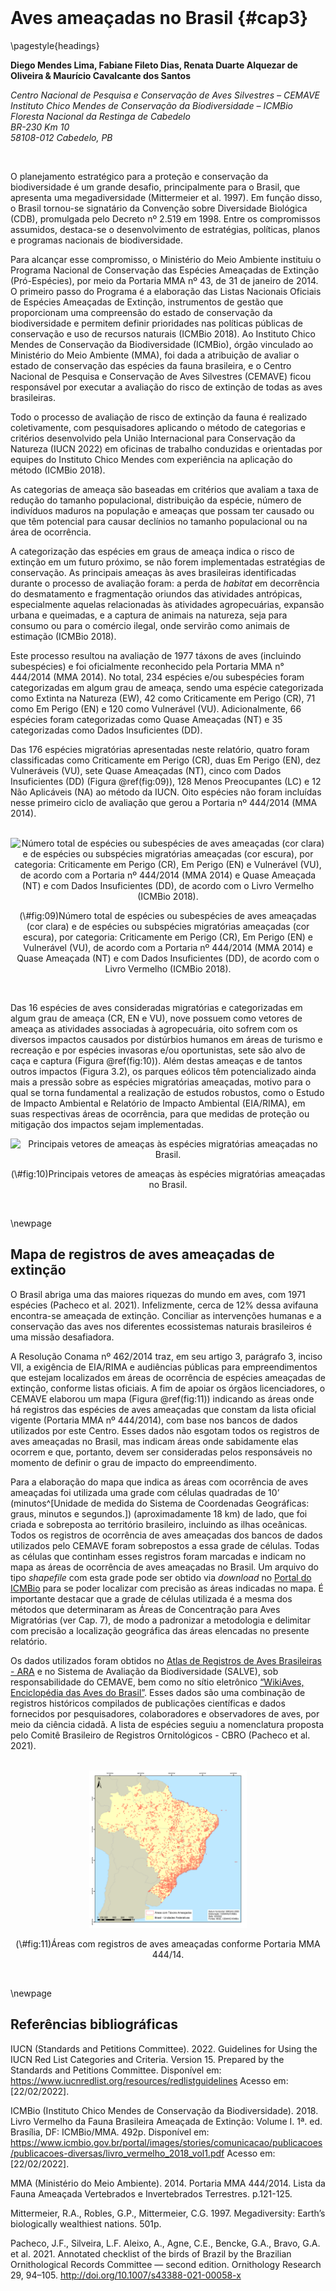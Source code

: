 <style> {
    margin: auto;
}
</style>





<style>
.html-widget {
    margin: auto;
}
</style>

<br>

# Aves ameaçadas no Brasil {#cap3}

\pagestyle{headings}


**Diego Mendes Lima, Fabiane Fileto Dias, Renata Duarte Alquezar de Oliveira & Maurício Cavalcante dos Santos**


*Centro Nacional de Pesquisa e Conservação de Aves Silvestres – CEMAVE*  
*Instituto Chico Mendes de Conservação da Biodiversidade – ICMBio*  
*Floresta Nacional da Restinga de Cabedelo*  
*BR-230 Km 10*  
*58108-012 Cabedelo, PB*  


<br>

O planejamento estratégico para a proteção e conservação da biodiversidade é um grande desafio, principalmente para o Brasil, que apresenta uma megadiversidade (Mittermeier et al. 1997). Em função disso, o Brasil tornou-se signatário da Convenção sobre Diversidade Biológica (CDB), promulgada pelo Decreto nº 2.519 em 1998. Entre os compromissos assumidos, destaca-se o desenvolvimento de estratégias, políticas, planos e programas nacionais de biodiversidade.  

Para alcançar esse compromisso, o Ministério do Meio Ambiente instituiu o Programa Nacional de Conservação das Espécies Ameaçadas de Extinção (Pró-Espécies), por meio da Portaria MMA nº 43, de 31 de janeiro de 2014. O primeiro passo do Programa é a elaboração das Listas Nacionais Oficiais de Espécies Ameaçadas de Extinção, instrumentos de gestão que proporcionam uma compreensão do estado de conservação da biodiversidade e permitem definir prioridades nas políticas públicas de conservação e uso de recursos naturais (ICMBio 2018). Ao Instituto Chico Mendes de Conservação da Biodiversidade (ICMBio), órgão vinculado ao Ministério do Meio Ambiente (MMA), foi dada a atribuição de avaliar o estado de conservação das espécies da fauna brasileira, e o Centro Nacional de Pesquisa e Conservação de Aves Silvestres (CEMAVE) ficou responsável por executar a avaliação do risco de extinção de todas as aves brasileiras.  

Todo o processo de avaliação de risco de extinção da fauna é realizado coletivamente, com pesquisadores aplicando o método de categorias e critérios desenvolvido pela União Internacional para Conservação da Natureza (IUCN 2022) em oficinas de trabalho conduzidas e orientadas por equipes do Instituto Chico Mendes com experiência na aplicação do método (ICMBio 2018).  

As categorias de ameaça são baseadas em critérios que avaliam a taxa de redução do tamanho populacional, distribuição da espécie, número de indivíduos maduros na população e ameaças que possam ter causado ou que têm potencial para causar declínios no tamanho populacional ou na área de ocorrência.  

A categorização das espécies em graus de ameaça indica o risco de extinção em um futuro próximo, se não forem implementadas estratégias de conservação. As principais ameaças às aves brasileiras identificadas durante o processo de avaliação foram: a perda de *habitat* em decorrência do desmatamento e fragmentação oriundos das atividades antrópicas, especialmente aquelas relacionadas às atividades agropecuárias, expansão urbana e queimadas, e a captura de animais na natureza, seja para consumo ou para o comércio ilegal, onde servirão como animais de estimação (ICMBio 2018).  

Este processo resultou na avaliação de 1977 táxons de aves (incluindo subespécies) e foi oficialmente reconhecido pela Portaria MMA n° 444/2014 (MMA 2014). No total, 234 espécies e/ou subespécies foram categorizadas em algum grau de ameaça, sendo uma espécie categorizada como Extinta na Natureza (EW), 42 como Criticamente em Perigo (CR), 71 como Em Perigo (EN) e 120 como Vulnerável (VU). Adicionalmente, 66 espécies foram categorizadas como Quase Ameaçadas (NT) e 35 categorizadas como Dados Insuficientes (DD).  

Das 176 espécies migratórias apresentadas neste relatório, quatro foram classificadas como Criticamente em Perigo (CR), duas Em Perigo (EN), dez Vulneráveis (VU), sete Quase Ameaçadas (NT), cinco com Dados Insuficientes (DD) (Figura \@ref(fig:09)), 128 Menos Preocupantes (LC) e 12 Não Aplicáveis (NA) ao método da IUCN. Oito espécies não foram incluídas nesse primeiro ciclo de avaliação que gerou a Portaria nº 444/2014 (MMA 2014).

<br>

<div class="figure" style="text-align: center">
<img src="04-cap03_files/figure-epub3/09-1.png" alt="Número total de espécies ou subespécies de aves ameaçadas (cor clara) e de espécies ou subspécies migratórias ameaçadas (cor escura), por categoria: Criticamente em Perigo (CR), Em Perigo (EN) e Vulnerável (VU), de acordo com a Portaria nº 444/2014 (MMA 2014) e Quase Ameaçada (NT) e com Dados Insuficientes (DD), de acordo com o Livro Vermelho (ICMBio 2018)." width="70%" />
<p class="caption">(\#fig:09)Número total de espécies ou subespécies de aves ameaçadas (cor clara) e de espécies ou subspécies migratórias ameaçadas (cor escura), por categoria: Criticamente em Perigo (CR), Em Perigo (EN) e Vulnerável (VU), de acordo com a Portaria nº 444/2014 (MMA 2014) e Quase Ameaçada (NT) e com Dados Insuficientes (DD), de acordo com o Livro Vermelho (ICMBio 2018).</p>
</div>
 

<br>

Das 16 espécies de aves consideradas migratórias e categorizadas em algum grau de ameaça (CR, EN e VU), nove possuem como vetores de ameaça as atividades associadas à agropecuária, oito sofrem com os diversos impactos causados por distúrbios humanos em áreas de turismo e recreação e por espécies invasoras e/ou oportunistas, sete são alvo de caça e captura (Figura \@ref(fig:10)). Além destas ameaças e de tantos outros impactos (Figura 3.2), os parques eólicos têm potencializado ainda mais a pressão sobre as espécies migratórias ameaçadas, motivo para o qual se torna fundamental a realização de estudos robustos, como o Estudo de Impacto Ambiental e Relatório de Impacto Ambiental (EIA/RIMA), em suas respectivas áreas de ocorrência, para que medidas de proteção ou mitigação dos impactos sejam implementadas.



<div class="figure" style="text-align: center">
<img src="04-cap03_files/figure-epub3/10-1.png" alt="Principais vetores de ameaças às espécies migratórias ameaçadas no Brasil." width="65%" />
<p class="caption">(\#fig:10)Principais vetores de ameaças às espécies migratórias ameaçadas no Brasil.</p>
</div>

<br>

\newpage


## Mapa de registros de aves ameaçadas de extinção
 
O Brasil abriga uma das maiores riquezas do mundo em aves, com 1971 espécies (Pacheco et al. 2021). Infelizmente, cerca de 12% dessa avifauna encontra-se ameaçada de extinção. Conciliar as intervenções humanas e a conservação das aves nos diferentes ecossistemas naturais brasileiros é uma missão desafiadora.  

A Resolução Conama nº 462/2014 traz, em seu artigo 3, parágrafo 3, inciso VII, a exigência de EIA/RIMA e audiências públicas para empreendimentos que estejam localizados em áreas de ocorrência de espécies ameaçadas de extinção, conforme listas oficiais. A fim de apoiar os órgãos licenciadores, o CEMAVE elaborou um mapa (Figura \@ref(fig:11)) indicando as áreas onde há registros das espécies de aves ameaçadas que constam da lista oficial vigente (Portaria MMA nº 444/2014), com base nos bancos de dados utilizados por este Centro. Esses dados não esgotam todos os registros de aves ameaçadas no Brasil, mas indicam áreas onde sabidamente elas ocorrem e que, portanto, devem ser consideradas pelos responsáveis no momento de definir o grau de impacto do empreendimento.  

Para a elaboração do mapa que indica as áreas com ocorrência de aves ameaçadas foi utilizada uma grade com células quadradas de 10’ (minutos^[Unidade de medida do Sistema de Coordenadas Geográficas: graus, minutos e segundos.]) (aproximadamente 18 km) de lado, que foi criada e sobreposta ao território brasileiro, incluindo as ilhas oceânicas. Todos os registros de ocorrência de aves ameaçadas dos bancos de dados utilizados pelo CEMAVE foram sobrepostos a essa grade de células. Todas as células que continham esses registros foram marcadas e indicam no mapa as áreas de ocorrência de aves ameaçadas no Brasil. Um arquivo do tipo *shapefile* com esta grade pode ser obtido via *download* no [Portal do ICMBio](https://www.icmbio.gov.br/portal/) para se poder localizar com precisão as áreas indicadas no mapa. É importante destacar que a grade de células utilizada é a mesma dos métodos que determinaram as Áreas de Concentração para Aves Migratórias (ver Cap. 7), de modo a padronizar a metodologia e delimitar com precisão a localização geográfica das áreas elencadas no presente relatório.  

 
Os dados utilizados foram obtidos no [Atlas de Registros de Aves Brasileiras - ARA](http://ara.cemave.gov.br) e no Sistema de Avaliação da Biodiversidade (SALVE), sob responsabilidade do CEMAVE, bem como no sítio eletrônico  [“WikiAves, Enciclopédia das Aves do Brasil”](http://www.wikiaves.com). Esses dados são uma combinação de registros históricos compilados de publicações científicas e dados fornecidos por pesquisadores, colaboradores e observadores de aves, por meio da ciência cidadã. A lista de espécies seguiu a nomenclatura proposta pelo Comitê Brasileiro de Registros Ornitológicos - CBRO (Pacheco et al. 2021).

<br>

<div class="figure" style="text-align: center">
<img src="imagens/cap03/Figura_3.3.png" alt="Áreas com registros de aves ameaçadas conforme Portaria MMA 444/14." width="50%" />
<p class="caption">(\#fig:11)Áreas com registros de aves ameaçadas conforme Portaria MMA 444/14.</p>
</div>


<br> 

\newpage

## Referências bibliográficas
 
IUCN (Standards and Petitions Committee). 2022. Guidelines for Using the IUCN Red List Categories and Criteria. Version 15. Prepared by the Standards and Petitions Committee. Disponível em:  https://www.iucnredlist.org/resources/redlistguidelines  Acesso em: [22/02/2022].  

ICMBio (Instituto Chico Mendes de Conservação da Biodiversidade). 2018. Livro Vermelho da Fauna Brasileira Ameaçada de Extinção: Volume I. 1ª. ed. Brasília, DF: ICMBio/MMA. 492p. Disponível em: https://www.icmbio.gov.br/portal/images/stories/comunicacao/publicacoes/publicacoes-diversas/livro_vermelho_2018_vol1.pdf Acesso em: [22/02/2022].  

MMA (Ministério do Meio Ambiente). 2014. Portaria MMA 444/2014. Lista da Fauna Ameaçada Vertebrados e Invertebrados Terrestres. p.121-125.  

Mittermeier, R.A., Robles, G.P., Mittermeier, C.G. 1997. Megadiversity: Earth’s biologically wealthiest nations. 501p.  

Pacheco, J.F., Silveira, L.F. Aleixo, A., Agne, C.E., Bencke, G.A., Bravo, G.A. et al. 2021. Annotated checklist of the birds of Brazil by the Brazilian Ornithological Records Committee — second edition. Ornithology Research 29, 94–105. http://doi.org/10.1007/s43388-021-00058-x  



